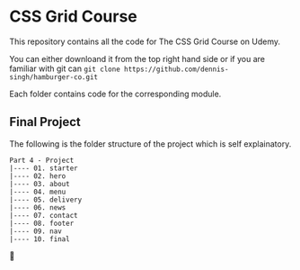 # CSS Grid Course 

This repository contains all the code for The CSS Grid Course on Udemy.

You can either downloand it from the top right hand side or if you are familiar with git can `git clone https://github.com/dennis-singh/hamburger-co.git`

Each folder contains code for the corresponding module.

## Final Project
The following is the folder structure of the project which is self explainatory.
```
Part 4 - Project
|---- 01. starter
|---- 02. hero
|---- 03. about
|---- 04. menu
|---- 05. delivery
|---- 06. news
|---- 07. contact
|---- 08. footer
|---- 09. nav
|---- 10. final
```
🚀